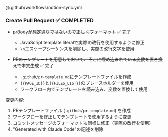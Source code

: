 @.github/workflows/notion-sync.yml

### Create Pull Request ✅ COMPLETED

- ~~prBodyが想定通りではないので正しくフォーマット~~ ✅ 完了
  - JavaScript template literalで実際の改行を使用するように修正
  - `\n`エスケープシーケンスを削除し、実際の改行文字を使用
  
- ~~PRのテンプレートを用意しておいて、そこに埋め込まれている変数を置き換えて本文生成~~ ✅ 完了
  - `.github/pr-template.md`にテンプレートファイルを作成
  - `{{PAGE_ID}}`と`{{FILES_LIST}}`のプレースホルダーを使用
  - ワークフロー内でテンプレートを読み込み、変数を置換して使用

変更内容:
1. PRテンプレートファイル (`.github/pr-template.md`) を作成
2. ワークフローを修正してテンプレートを使用するように変更
3. コミットメッセージのフォーマットも同様に修正（実際の改行を使用）
4. "Generated with Claude Code"の記述を削除